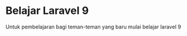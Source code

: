 <h1>Belajar Laravel 9</h1>

<p>Untuk pembelajaran bagi teman-teman yang baru mulai belajar laravel 9</p>
